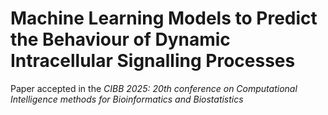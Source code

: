 # Machine Learning Models to Predict the Behaviour of Dynamic Intracellular Signalling Processes

Paper accepted in the *CIBB 2025:  20th conference on Computational Intelligence methods for Bioinformatics and Biostatistics*


 

